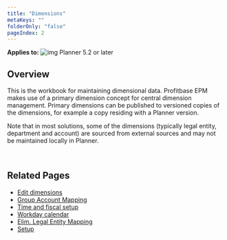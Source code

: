 ```yaml
---
title: "Dimensions"
metaKeys: ""
folderOnly: "false"
pageIndex: 2
---
```

**Applies to:** ![img](https://profitbasedocs.blob.core.windows.net/icons/yes-icon.png) Planner 5.2 or later


## Overview
This is the workbook for maintaining dimensional data.  Profitbase EPM makes use of a primary dimension concept for central dimension management. Primary dimensions can be published to versioned copies of the dimensions, for example a copy residing with a Planner version.

Note that in most solutions, some of the dimensions (typically legal entity, department and account) are sourced from external sources and may not be maintained locally in Planner.

<br/>

## Related Pages

-  [Edit dimensions](/planner/workbooks/data-management/dimensions/edit-dimensions)
-  [Group Account Mapping](/planner/workbooks/data-management/dimensions/group-account-mapping)
-  [Time and fiscal setup](/planner/workbooks/data-management/dimensions/time-and-fiscal-setup)
-  [Workday calendar](/planner/workbooks/data-management/currency-exchange-rates-and-calendar/workday-calendar)
-  [Elim. Legal Entity Mapping](/planner/workbooks/data-management/dimensions/elim-legal-entity-mapping)
-  [Setup](/planner/workbooks/data-management/dimensions/setup)
